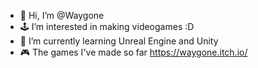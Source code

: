 - 👋 Hi, I’m @Waygone
- 🕹️ I’m interested in making videogames :D
- 🌱 I’m currently learning Unreal Engine and Unity
- 🎮 The games I've made so far https://waygone.itch.io/ 
